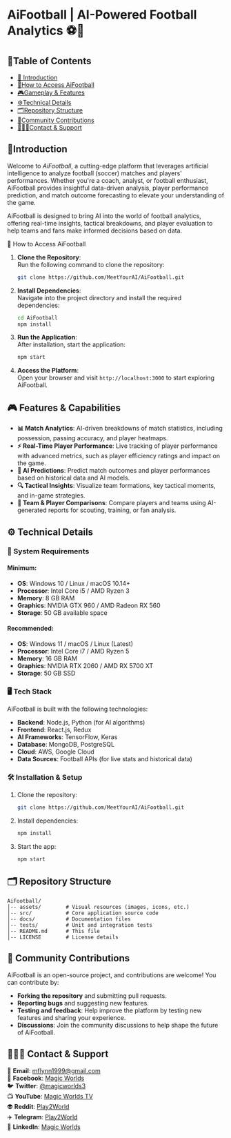 # AiFootball | AI-Powered Football Analytics ⚽️🤖

## **🧾Table of Contents**

- [📖 Introduction](#Introduction)
- [🚀How to Access AiFootball](#How-to-access)
- [🎮Gameplay & Features](#features)
- [⚙️Technical Details](#techdetails)
- [🗂️Repository Structure](#repo-structure)
- [🤝Community Contributions](#contributions)
- [👨🏻‍💻Contact & Support](#contact-support)

## **📖Introduction**<a name="Introduction"></a>

Welcome to _AiFootball_, a cutting-edge platform that leverages artificial intelligence to analyze football (soccer) matches and players' performances. Whether you're a coach, analyst, or football enthusiast, AiFootball provides insightful data-driven analysis, player performance prediction, and match outcome forecasting to elevate your understanding of the game.

AiFootball is designed to bring AI into the world of football analytics, offering real-time insights, tactical breakdowns, and player evaluation to help teams and fans make informed decisions based on data.

 🚀 How to Access AiFootball<a name="How-to-access"></a>

1. **Clone the Repository**:  
   Run the following command to clone the repository:
   ```bash
   git clone https://github.com/MeetYourAI/AiFootball.git
   ```

2. **Install Dependencies**:  
   Navigate into the project directory and install the required dependencies:
   ```bash
   cd AiFootball
   npm install
   ```

3. **Run the Application**:  
   After installation, start the application:
   ```bash
   npm start
   ```

4. **Access the Platform**:  
   Open your browser and visit `http://localhost:3000` to start exploring AiFootball.

## **🎮 Features & Capabilities**<a name="features"></a>

- **📊 Match Analytics**: AI-driven breakdowns of match statistics, including possession, passing accuracy, and player heatmaps.
- **⚡ Real-Time Player Performance**: Live tracking of player performance with advanced metrics, such as player efficiency ratings and impact on the game.
- **🤖 AI Predictions**: Predict match outcomes and player performances based on historical data and AI models.
- **🔍 Tactical Insights**: Visualize team formations, key tactical moments, and in-game strategies.
- **💬 Team & Player Comparisons**: Compare players and teams using AI-generated reports for scouting, training, or fan analysis.

## **⚙️ Technical Details**<a name="techdetails"></a>

### **🚨 System Requirements**

#### Minimum:

- **OS**: Windows 10 / Linux / macOS 10.14+
- **Processor**: Intel Core i5 / AMD Ryzen 3
- **Memory**: 8 GB RAM
- **Graphics**: NVIDIA GTX 960 / AMD Radeon RX 560
- **Storage**: 50 GB available space

#### Recommended:

- **OS**: Windows 11 / macOS / Linux (Latest)
- **Processor**: Intel Core i7 / AMD Ryzen 5
- **Memory**: 16 GB RAM
- **Graphics**: NVIDIA RTX 2060 / AMD RX 5700 XT
- **Storage**: 50 GB SSD

### **🖥️ Tech Stack**

AiFootball is built with the following technologies:
- **Backend**: Node.js, Python (for AI algorithms)
- **Frontend**: React.js, Redux
- **AI Frameworks**: TensorFlow, Keras
- **Database**: MongoDB, PostgreSQL
- **Cloud**: AWS, Google Cloud
- **Data Sources**: Football APIs (for live stats and historical data)

### **🛠️ Installation & Setup**

1. Clone the repository:
   ```bash
   git clone https://github.com/MeetYourAI/AiFootball.git
   ```
2. Install dependencies:
   ```bash
   npm install
   ```
3. Start the app:
   ```bash
   npm start
   ```

## **🗂️ Repository Structure**<a name="repo-structure"></a>

```plaintext
AiFootball/
│-- assets/        # Visual resources (images, icons, etc.)
│-- src/           # Core application source code
│-- docs/          # Documentation files
│-- tests/         # Unit and integration tests
│-- README.md      # This file
│-- LICENSE        # License details
```

## **🤝 Community Contributions**<a name="contributions"></a>

AiFootball is an open-source project, and contributions are welcome! You can contribute by:

- **Forking the repository** and submitting pull requests.
- **Reporting bugs** and suggesting new features.
- **Testing and feedback**: Help improve the platform by testing new features and sharing your experience.
- **Discussions**: Join the community discussions to help shape the future of AiFootball.

## **👨🏻‍💻 Contact & Support**<a name="contact-support"></a>

📧 **Email**: mflynn1999@gmail.com  
📘 **Facebook**: [Magic Worlds](https://www.facebook.com/MagikWorlds)  
🐦 **Twitter**: [@magicworlds3](https://x.com/magicworlds3)  
📺 **YouTube**: [Magic Worlds TV](https://youtube.com/@magicworldstv?si=FHtkbuWJh5aYKmQy)  
👽 **Reddit**: [Play2World](https://www.reddit.com/user/Play2World/)  
✈️ **Telegram**: [Play2World](https://t.me/Play2World)  
🔗 **LinkedIn**: [Magic Worlds](https://www.linkedin.com/company/magic-worlds/)
